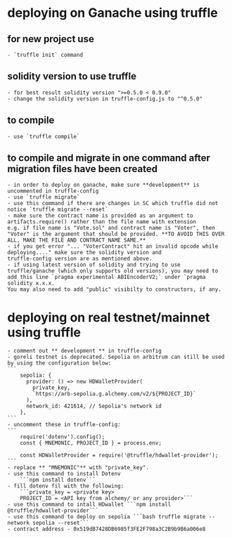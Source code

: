 # deploying on Ganache using truffle

## for new project use
    - `truffle init` command

## solidity version to use truffle
    - for best result solidity version ">=0.5.0 < 0.9.0"
    - change the solidity version in truffle-config.js to "^0.5.0"

## to compile
    - use `truffle compile`

## to compile and migrate in one command after migration files have been created
    - in order to deploy on ganache, make sure **development** is uncommented in truffle-config
    - use `truffle migrate`
    - use this command if there are changes in SC which truffle did not notice `truffle migrate --reset`
    - make sure the contract name is provided as an argument to artifacts.require() rather than the file name with extension 
    e.g. if file name is "Vote.sol" and contract name is "Voter", then "Voter" is the argument that should be provided. **TO AVOID THIS OVER ALL, MAKE THE FILE AND CONTRACT NAME SAME.**
    - if you get error "... "VoterContract" hit an invalid opcode while deploying...." make sure the solidity version and 
    truffle-config version are as mentioned above.
    - if using latest version of solidity and trying to use truffle/ganache (which only supports old versions), you may need to add this line `pragma experimental ABIEncoderV2;` under `pragma solidity x.x.x.
    You may also need to add "public" visibilty to constructors, if any.

# deploying on real testnet/mainnet using truffle

    - comment out ** development ** in truffle-config
    - goreli testnet is deprecated. Sepolia on arbitrum can still be used by using the configuration below:
    ```
        sepolia: {
          provider: () => new HDWalletProvider(
            private_key, 
            `https://arb-sepolia.g.alchemy.com/v2/${PROJECT_ID}`
          ),
          network_id: 421614, // Sepolia's network id
        },
    ```
    - uncomment these in truffle-config:
    ```
        require('dotenv').config();
        const { MNEMONIC, PROJECT_ID } = process.env;

        const HDWalletProvider = require('@truffle/hdwallet-provider');
    ```
    - replace ** "MNEMONIC"** with "private_key". 
    - use this command to install Dotenv 
        ```npm install dotenv```
    - fill dotenv fil with the following:
        ```private_key = <private key>
        PROJECT_ID = <API key from alchemy/ or any provider>```
    - use this command to intall HDwallet ```npm install @truffle/hdwallet-provider```
    - use this command to deploy on sepolia ```bash truffle migrate --network sepolia --reset```
    - contract address - 0x519dB7428DB6985f3FE2F798a3C2B9b9B6a006e8
